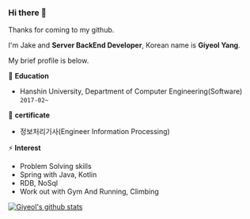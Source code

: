 ### Hi there 👋

Thanks for coming to my github.  

I'm Jake and **Server BackEnd Developer**, Korean name is **Giyeol Yang**.  

My brief profile is below.  

🏫 **Education**
- Hanshin University, Department of Computer Engineering(Software)  ```2017-02~```    

🌱 **certificate**
- 정보처리기사(Engineer Information Processing)  

⚡ **Interest**
- Problem Solving skills   
- Spring with Java, Kotlin  
- RDB, NoSql  
- Work out with Gym And Running, Climbing  

[![Giyeol's github stats](https://github-readme-stats.vercel.app/api?username=yky03)](https://github.com/anuraghazra/github-readme-stats)

<!--
**yky03/yky03** is a ✨ _special_ ✨ repository because its `README.md` (this file) appears on your GitHub profile.

Here are some ideas to get you started:

- 🔭 I’m currently working on ...
- 🌱 I’m currently learning ...
- 👯 I’m looking to collaborate on ...
- 🤔 I’m looking for help with ...
- 💬 Ask me about ...
- 📫 How to reach me: ...
- 😄 Pronouns: ...
- ⚡ Fun fact: ...
-->
